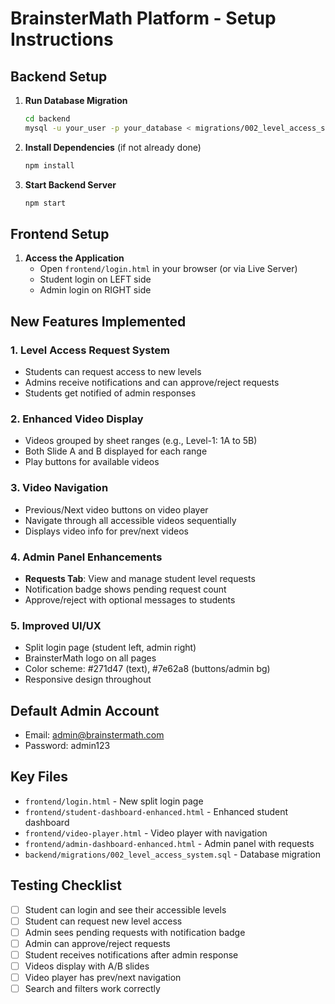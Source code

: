 # BrainsterMath Platform - Setup Instructions

## Backend Setup

1. **Run Database Migration**
   ```bash
   cd backend
   mysql -u your_user -p your_database < migrations/002_level_access_system.sql
   ```

2. **Install Dependencies** (if not already done)
   ```bash
   npm install
   ```

3. **Start Backend Server**
   ```bash
   npm start
   ```

## Frontend Setup

1. **Access the Application**
   - Open `frontend/login.html` in your browser (or via Live Server)
   - Student login on LEFT side
   - Admin login on RIGHT side

## New Features Implemented

### 1. Level Access Request System
- Students can request access to new levels
- Admins receive notifications and can approve/reject requests
- Students get notified of admin responses

### 2. Enhanced Video Display
- Videos grouped by sheet ranges (e.g., Level-1: 1A to 5B)
- Both Slide A and B displayed for each range
- Play buttons for available videos

### 3. Video Navigation
- Previous/Next video buttons on video player
- Navigate through all accessible videos sequentially
- Displays video info for prev/next videos

### 4. Admin Panel Enhancements
- **Requests Tab**: View and manage student level requests
- Notification badge shows pending request count
- Approve/reject with optional messages to students

### 5. Improved UI/UX
- Split login page (student left, admin right)
- BrainsterMath logo on all pages
- Color scheme: #271d47 (text), #7e62a8 (buttons/admin bg)
- Responsive design throughout

## Default Admin Account
- Email: admin@brainstermath.com
- Password: admin123

## Key Files
- `frontend/login.html` - New split login page
- `frontend/student-dashboard-enhanced.html` - Enhanced student dashboard
- `frontend/video-player.html` - Video player with navigation
- `frontend/admin-dashboard-enhanced.html` - Admin panel with requests
- `backend/migrations/002_level_access_system.sql` - Database migration

## Testing Checklist
- [ ] Student can login and see their accessible levels
- [ ] Student can request new level access
- [ ] Admin sees pending requests with notification badge
- [ ] Admin can approve/reject requests
- [ ] Student receives notifications after admin response
- [ ] Videos display with A/B slides
- [ ] Video player has prev/next navigation
- [ ] Search and filters work correctly
